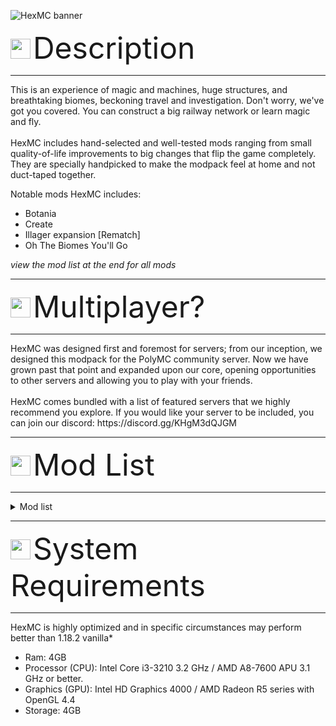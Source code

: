 ![HexMC banner](https://raw.githubusercontent.com/ZekeSmith/HexMC/main/images/banner.png)

<img src="https://raw.githubusercontent.com/ZekeSmith/HexMC/main/images/hexmc.png" width="32px"> <font size="32px">Description</font>
<hr>
This is an experience of magic and machines, huge structures, and breathtaking biomes, beckoning travel and investigation. Don't worry, we've got you covered. You can construct a big railway network or learn magic and fly.
<br><br>
HexMC includes hand-selected and well-tested mods ranging from small quality-of-life improvements to big changes that flip the game completely. They are specially handpicked to make the modpack feel at home and not duct-taped together.

Notable mods HexMC includes:
* Botania
* Create
* Illager expansion [Rematch]
* Oh The Biomes You'll Go

*view the mod list at the end for all mods*

<hr>
<img src="https://raw.githubusercontent.com/ZekeSmith/HexMC/main/images/hexmc.png" width="32px"> <font size="32px">Multiplayer?</font>
<hr>
HexMC was designed first and foremost for servers; from our inception, we designed this modpack for the PolyMC community server. Now we have grown past that point and expanded upon our core, opening opportunities to other servers and allowing you to play with your friends.
<br><br>
HexMC comes bundled with a list of featured servers that we highly recommend you explore. If you would like your server to be included, you can join our discord: https://discord.gg/KHgM3dQJGM
<hr>
<img src="https://raw.githubusercontent.com/ZekeSmith/HexMC/main/images/hexmc.png" width="32px"> <font size="32px">Mod List</font>
<hr>
<details>

<summary>Mod list</summary>

* Adorn
* AdvancementInfo
* Alternate Current
* Annotated DI
* Architectury API
* bad packets
* Basic Shields [Fabric]
* Better Combat by Daedelus
* Better Mount HUD
* Oh The Biomes You'll Go
* Bobby
* Borderless Mining
* Bosses of Mass Destruction
* Botania
* Capes
* Cardinal Components API
* Chunky Pregenerator
* Cloth Config API
* CommunityChest
* Continuity
* Cosmetic Armor
* Create Fabric
* CreatePlus
* Cull Less Leaves
* Custom Splash Screen
* Don't Clear Chat History
* Debugify
* Desired Servers
* Dynamic FPS
* Enhanced Block Entities
* EMI
* EMI Trades
* Emotecraft
* EntityCulling
* Fabric Language Kotlin
* Fabric Shield Lib
* Fabrishot
* Farmer's Delight [Fabric]
* FerriteCore
* Forge Config API Port
* Friends&Foes (Quilt)
* Geckolib
* Guarding!
* Horse Buff
* HorseInBoat
* Illager Expansion [Rematch]
* Indium
* Infusion Table
* Iris Shaders
* Item Model Fix
* Kiln
* KubeJS
* LambdaBetterGrass
* LambDynamicLights
* Language Reload
* LazyDFU
* Lenient Death
* Lithium
* Lovely Snails
* Main Menu Credits
* Memory Leak Fix
* Menu Music
* MidnightControls
* Mo' Structures
* Mod Menu
* MoreChatHistory
* More Culling
* Mouse Tweaks
* OstOverhaul
* Patchouli
* playerAnimator
* Plushie-Mod
* Quilted Fabric API (QFAPI) / Quilt Standard Libraries (QSL)
* Reese's Sodium Options
* Rhino
* Right-Click-Harvest
* Scout
* Simple Voice Chat
* Sodium Extra
* Sodium
* Starlight (Fabric)
* Tax Free Levels
* TerraBlender (Fabric)
* The Graveyard (FABRIC)
* ToolTipFix
* Trinkets
* Villager Hats
* Void Totem (Forge & Fabric)
* When Dungeons Arise
* WTHIT
* Your Options Shall Be Respected (YOSBR)

</details>
<hr>
<img src="https://raw.githubusercontent.com/ZekeSmith/HexMC/main/images/hexmc.png" width="32px"> <font size="32px">System Requirements</font>
<hr>

HexMC is highly optimized and in specific circumstances may perform better than 1.18.2 vanilla*

* Ram: 4GB
* Processor (CPU): Intel Core i3-3210 3.2 GHz / AMD A8-7600 APU 3.1 GHz or better.
* Graphics (GPU): Intel HD Graphics 4000 / AMD Radeon R5 series with OpenGL 4.4
* Storage: 4GB
